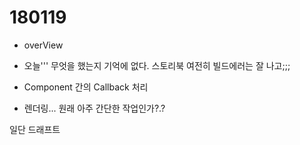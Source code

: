 # 180119

* overView

* 오늘''' 무엇을 했는지 기억에 없다. 스토리북 여전히 빌드에러는 잘 나고;;; 
* Component 간의 Callback 처리
* 렌더링... 원래 아주 간단한 작업인가?.?

일단 드래프트


